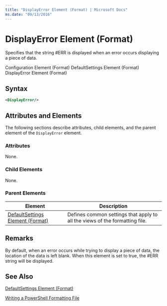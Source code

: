 ```yaml
---
title: "DisplayError Element (Format) | Microsoft Docs"
ms.date: "09/13/2016"
---
```

# DisplayError Element (Format)

Specifies that the string #ERR is displayed when an error occurs displaying a piece of data.

Configuration Element (Format)
DefaultSettings Element (Format)
DisplayError Element (Format)

## Syntax

```xml
<DisplayError/>
```

## Attributes and Elements

The following sections describe attributes, child elements, and the parent element of the `DisplayError` element.

### Attributes

None.

### Child Elements

None.

### Parent Elements

|Element|Description|
|-------------|-----------------|
|[DefaultSettings Element (Format)](./defaultsettings-element-format.md)|Defines common settings that apply to all the views of the formatting file.|

## Remarks

By default, when an error occurs while trying to display a piece of data, the location of the data is left blank. When this element is set to true, the #ERR string will be displayed.

## See Also

[DefaultSettings Element (Format)](./defaultsettings-element-format.md)

[Writing a PowerShell Formatting File](./writing-a-powershell-formatting-file.md)
